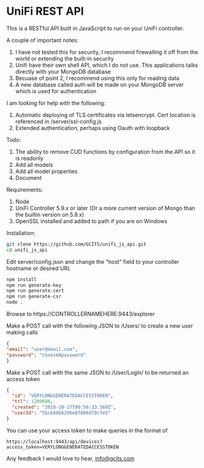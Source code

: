 # UniFi REST API

This is a RESTful API built in JavaScript to run on your UniFi controller.

A couple of important notes:

1. I have not tested this for security, I recommend firewalling it off from the world or extending the built-in security
2. Unifi have their own shell API, which I do not use. This applications talks directly with your MongoDB database
3. Becuase of point 2, I recommend using this only for reading data
4. A new database called auth will be made on your MongoDB server which is used for authentication

I am looking for help with the following:

1. Automatic deploying of TLS certificates via letsencrypt. Cert location is referenced in /server/ssl-config.js
2. Extended authentication, perhaps using Oauth with loopback

Todo:

1. The ability to remove CUD functions by configuration from the API so it is readonly
2. Add all models
3. Add all model properties
4. Document

Requirements:

1. Node
2. UniFi Controller 5.9.x or later (Or a more current version of Mongo than the builtin version on 5.8.x)
3. OpenSSL installed and added to path if you are on Windows

Installation:

```bash
git clone https://github.com/GCITS/unifi_js_api.git
cd unifi_js_api
```

Edit server/config.json and change the "host" field to your controller hostname or desired URL

```bash
npm install
npm run generate-key
npm run generate-cert
npm run generate-csr
node .
```

Browse to https://CONTROLLERNAMEHERE:9443/explorer

Make a POST call with the following JSON to /Users/ to create a new user making calls

```JSON
{
"email": "user@email.com",
"password": "chooseApassword"
}
```

Make a POST call with the same JSON to /User/Login/ to be returned an access token

```JSON
{
  "id": "VERYLONGGENERATEDACCESSTOKEN",
  "ttl": 1209600,
  "created": "2018-10-17T00:56:33.569Z",
  "userId": "5bc688b6296e8f006d70cfe5"
}
```

You can use your access token to make queries in the format of

```curl
https://localhost:9443/api/devices?access_token=VERYLONGGENERATEDACCESSTOKEN
```

Any feedback I would love to hear, info@gcits.com
